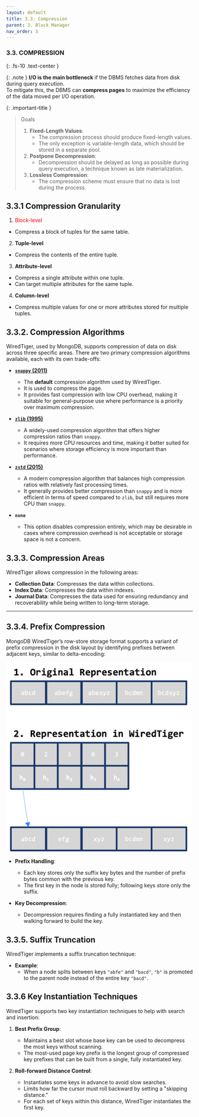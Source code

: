 ```yaml
---
layout: default
title: 3.3. Compression
parent: 3. Block Manager
nav_order: 3
---
```

### 3.3. COMPRESSION
{: .fs-10 .text-center }

{: .note }
**I/O is the main bottleneck** if the DBMS fetches data from disk during query execution.<br>
To mitigate this, the DBMS can **compress pages** to maximize the efficiency of the data moved per I/O operation.<br>

{: .important-title }

> Goals
>
> 1. **Fixed-Length Values**:
>    - The compression process should produce fixed-length values.
>    - The only exception is variable-length data, which should be stored in a separate pool.
> 2. **Postpone Decompression**:
>    - Decompression should be delayed as long as possible during query execution, a technique known as late materialization.
> 3. **Lossless Compression**:
>    - The compression scheme must ensure that no data is lost during the process.

## 3.3.1 Compression Granularity

1. <span style="color:red;">Block-level
- Compress a block of tuples for the same table.

2. **Tuple-level**
- Compress the contents of the entire tuple.

3. **Attribute-level**
- Compress a single attribute within one tuple.
- Can target multiple attributes for the same tuple.

4. **Column-level**
- Compress multiple values for one or more attributes stored for multiple tuples.

## 3.3.2. Compression Algorithms

WiredTiger, used by MongoDB, supports compression of data on disk across three specific areas. There are two primary compression algorithms available, each with its own trade-offs:

- **[`snappy` (2011)](https://en.wikipedia.org/wiki/Snap_(software))**

  - The **default** compression algorithm used by WiredTiger.
  - It is used to compress the page.
  - It provides fast compression with low CPU overhead, making it suitable for general-purpose use where performance is a priority over maximum compression.
- **[`zlib` (1995)](https://en.wikipedia.org/wiki/Zlib)**

  - A widely-used compression algorithm that offers higher compression ratios than `snappy`.
  - It requires more CPU resources and time, making it better suited for scenarios where storage efficiency is more important than performance.
- **[`zstd` (2015)](https://en.wikipedia.org/wiki/Zstd)**

  - A modern compression algorithm that balances high compression ratios with relatively fast processing times.
  - It generally provides better compression than `snappy` and is more efficient in terms of speed compared to `zlib`, but still requires more CPU than `snappy`.
- **`none`**

  - This option disables compression entirely, which may be desirable in cases where compression overhead is not acceptable or storage space is not a concern.

## 3.3.3. Compression Areas

WiredTiger allows compression in the following areas:

- **Collection Data**: Compresses the data within collections.
- **Index Data**: Compresses the data within indexes.
- **Journal Data**: Compresses the data used for ensuring redundancy and recoverability while being written to long-term storage.

---

## 3.3.4. Prefix Compression

MongoDB WiredTiger’s row-store storage format supports a variant of prefix compression in the disk layout by identifying prefixes between adjacent keys, similar to delta-encoding:

<img src="/assets/images/prefix-compression.png" alt="prefix-compression" width=500/>

- **Prefix Handling**:

  - Each key stores only the suffix key bytes and the number of prefix bytes common with the previous key.
  - The first key in the node is stored fully; following keys store only the suffix.

- **Key Decompression**:

  - Decompression requires finding a fully instantiated key and then walking forward to build the key.

## 3.3.5. Suffix Truncation

WiredTiger implements a suffix truncation technique:

- **Example**:
  - When a node splits between keys `"abfe"` and `"bacd"`, `"b"` is promoted to the parent node instead of the entire key `"bacd"`.

## 3.3.6 Key Instantiation Techniques

WiredTiger supports two key instantiation techniques to help with search and insertion:

1. **Best Prefix Group**:

   - Maintains a best slot whose base key can be used to decompress the most keys without scanning.
   - The most-used page key prefix is the longest group of compressed key prefixes that can be built from a single, fully instantiated key.
2. **Roll-forward Distance Control**:

   - Instantiates some keys in advance to avoid slow searches.
   - Limits how far the cursor must roll backward by setting a "skipping distance."
   - For each set of keys within this distance, WiredTiger instantiates the first key.
